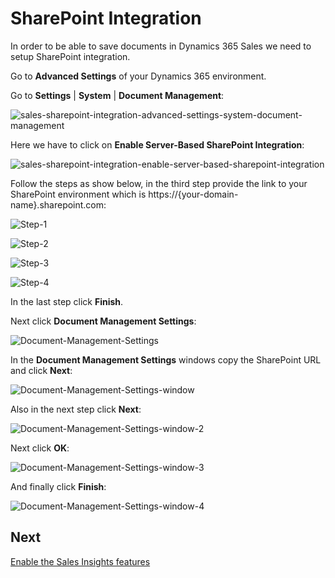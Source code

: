 # SharePoint Integration

In order to be able to save documents in Dynamics 365 Sales we need to setup SharePoint integration.

Go to **Advanced Settings** of your Dynamics 365 environment.

Go to **Settings** | **System** | **Document Management**:

![sales-sharepoint-integration-advanced-settings-system-document-management](images/sales-sharepoint-integration-advanced-settings-system-document-management.png)

Here we have to click on **Enable Server-Based SharePoint Integration**:

![sales-sharepoint-integration-enable-server-based-sharepoint-integration](images/sales-sharepoint-integration-enable-server-based-sharepoint-integration.png)

Follow the steps as show below, in the third step provide the link to your SharePoint environment which is https://{your-domain-name}.sharepoint.com:

![Step-1](images/sales-sharepoint-integration-enable-server-based-sharepoint-integration-step-1.png)

![Step-2](images/sales-sharepoint-integration-enable-server-based-sharepoint-integration-step-2.png)

![Step-3](images/sales-sharepoint-integration-enable-server-based-sharepoint-integration-step-3.png)

![Step-4](images/sales-sharepoint-integration-enable-server-based-sharepoint-integration-step-4.png)

In the last step click **Finish**.

Next click  **Document Management Settings**:

![Document-Management-Settings](images/sales-sharepoint-integration-document-management-settings.png)

In the **Document Management Settings** windows copy the SharePoint URL and click **Next**:

![Document-Management-Settings-window](images/sales-sharepoint-integration-document-management-settings-window.png)

Also in the next step click **Next**:

![Document-Management-Settings-window-2](images/sales-sharepoint-integration-document-management-settings-window-2.png)

Next click **OK**: 

![Document-Management-Settings-window-3](images/sales-sharepoint-integration-document-management-settings-window-3.png)

And finally click **Finish**:

![Document-Management-Settings-window-4](images/sales-sharepoint-integration-document-management-settings-window-4.png)

 ## Next

 [Enable the Sales Insights features](Enable-the-Sales-Insights-features.md)